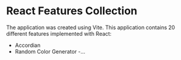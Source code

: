 # React Features Collection

The application was created using Vite.
This application contains 20 different features implemented with React:
- Accordian
- Random Color Generator
-...

